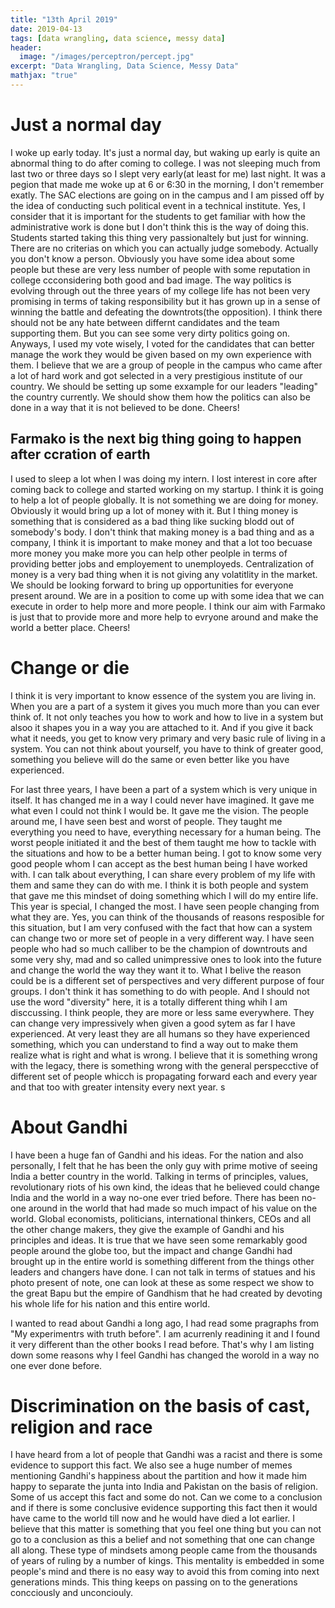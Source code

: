 ```yaml
---
title: "13th April 2019"
date: 2019-04-13
tags: [data wrangling, data science, messy data]
header:
  image: "/images/perceptron/percept.jpg"
excerpt: "Data Wrangling, Data Science, Messy Data"
mathjax: "true"
---
```


# Just a normal day

I woke up early today. It's just a normal day, but waking up early is quite an abnormal thing to do after coming to college. I was not sleeping much from last two or three days so I slept very early(at least for me) last night. It was a pegion that made me woke up at 6 or 6:30 in the morning, I don't remember exatly. The SAC elections are going on in the campus and I am pissed off by the idea of conducting such political event in a technical institute. Yes, I consider that it is important for the students to get familiar with how the administrative work is done but I don't think this is the way of doing this. Students started taking this thing very passionaltely but just for winning. There are no criterias on which you can actually judge somebody. Actually you don't know a person. Obviously you have some idea about some people but these are very less number of people with some reputation in college ccconsidering both good and bad image. The way politics is evolving through out the three years of my college life has not been very promising in terms of taking responsibility but it has grown up in a sense of winning the battle and defeating the downtrots(the opposition). I think there should not be any hate between differnt candidates and the team supporting them. But you can see some very dirty politics going on. Anyways, I used my vote wisely, I voted for the candidates that can better manage the work they would be given based on my own experience with them. I believe that we are a group of people in the campus who came after a lot of hard work and got selected in a very prestigious institute of our country. We should be setting up some exxample for our leaders "leading" the country currently. We should show them how the politics can also be done in a way that it is not believed to be done. Cheers!

## Farmako is the next big thing going to happen after ccration of earth

I used to sleep a lot when I was doing my intern. I lost interest in core after coming back to college and started working on my startup. I think it is going to help a lot of people globally. It is not something we are doing for money. Obviously it would bring up a lot of money with it. But I thing money is something that is considered as a bad thing like sucking blodd out of somebody's body. I don't think that making money is a bad thing and as a company, I think it is important to make money and that a lot too becuase more money you make more you can help other peolple in terms of providing better jobs and employement to unemployeds. Centralization of money is a very bad thing when it is not giving any volatitlity in the market. We should be looking forward to bring up opportunities for everyone present around. We are in a position to come up with some idea that we can execute in order to help more and more people. I think our aim with Farmako is just that to provide more and more help to evryone around and make the world a better place. Cheers!

# Change or die

I think it is very important to know essence of the system you are living in. When you are a part of a system it gives you much more than you can ever think of. It not only teaches you how to work and how to live in a system but alsoo it shapes you in a way you are attached to it. And if you give it back what it needs, you get to know very primary and very basic rule of living in a system. You can not think about yourself, you have to think of greater good, something you believe will do the same or even better like you have experienced. 

For last three years, I have been a part of a system which is very unique in itself. It has changed me in a way I could never have imagined. It gave me what even I could not think I would be. It gave me the vision. The people around me, I have seen best and worst of people. They taught me everything you need to have, everything necessary for a human being. The worst people initiated it and the best of them taught me how to tackle with the situations and how to be a better human being. I got to know some very good people whom I can accept as the best human being I have worked with. I can talk about everything, I can share every problem of my life with them and same they can do with me. I think it is both people and system that gave me this mindset of doing something which I will do my entire life. 
This year is special, I changed the most. I have seen people changing from what they are. Yes, you can think of the thousands of reasons resposible for this situation, but I am very confused with the fact that how can a system can change two or more set of people in a very different way. I have seen people who had so much calliber to be the champion of downtrouts and some very shy, mad and so called unimpressive ones to look into the future and change the world the way they want it to. 
What I belive the reason could be is a different set of perspectives and very different purpose of four groups. I don't think it has something to do with people. And I should not use the word "diversity" here, it is a totally different thing whih I am disccussing. I think people, they are more or less same everywhere. They can change very impressively when given a good sytem as far I have experienced. At very least they are all humans so they have experienced something, which you can understand to find a way out to make them realize what is right and what is wrong. I believe that it is something wrong with the legacy, there is something wrong with the general perspecctive of different set of people whicch is propagating forward each and every year and that too with greater intensity every next year. s 

# About Gandhi

I have been a huge fan of Gandhi and his ideas. For the nation and also personally, I felt that he has been the only guy with prime motive of seeing India a better country in the world. Talking in terms of principles, values, revolutionary riots of his own kind, the ideas that he believed could change India and the world in a way no-one ever tried before. There has been no-one around in the world that had made so much impact of his value on the world. Global economists, politicians, international thinkers, CEOs and all the other change makers, they give the example of Gandhi and his principles and ideas. It is true that we have seen some remarkably good people around the globe too, but the impact and change Gandhi had brought up in the entire world is something different from the things other leaders and changers have done. I can not talk in terms of statues and his photo present of note, one can look at these as some respect we show to the great Bapu but the empire of Gandhism that he had created by devoting his whole life for his nation and this entire world.

I wanted to read about Gandhi a long ago, I had read some pragraphs from "My experimentrs with truth before". I am acurrenly readining it and I found it very different than the other books I read before. That's why I am listing down some reasons why I feel Gandhi has changed the worold in a way no one ever done before.  

# Discrimination on the basis of cast, religion and race

I have heard from a lot of people that Gandhi was a racist and there is some evidence to support this fact. We also see a huge number of memes mentioning Gandhi's happiness about the partition and how it made him happy to separate the junta into India and Pakistan on the basis of religion. Some of us accept this fact and some do not. Can we come to a conclusion and if there is some conclusive evidence supporting this fact then it would have came to the world till now and he would have died a lot earlier. I believe that this matter is something that you feel one thing but you can not go to a conclusion as this a belief and not something that one can change all along. These type of mindsets among people came from the thousands of years of ruling by a number of kings. This mentality is embedded in some people's mind and there is no easy way to avoid this from coming into next generations minds. This thing keeps on passing on to the generations concciously and unconciouly.

